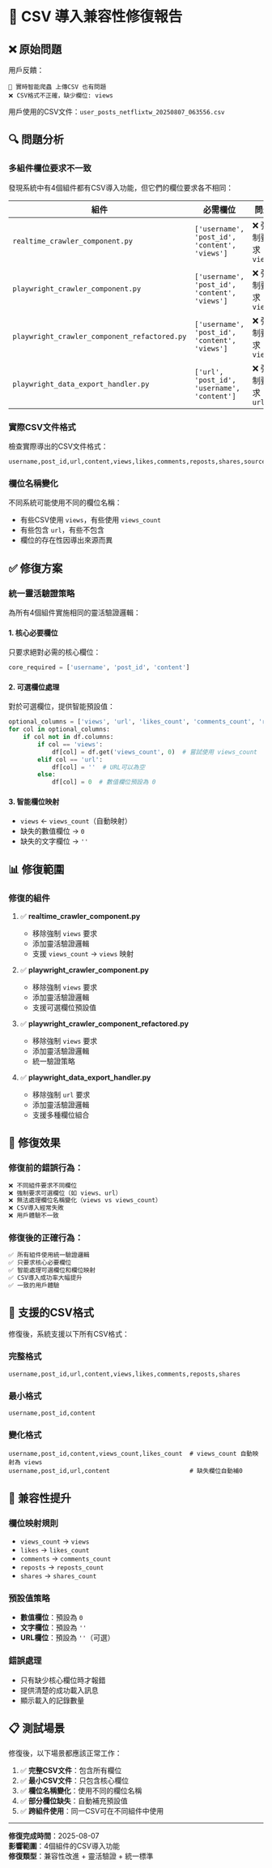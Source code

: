 # 🔧 CSV 導入兼容性修復報告

## ❌ **原始問題**

用戶反饋：
```
🚀 實時智能爬蟲 上傳CSV 也有問題
❌ CSV格式不正確，缺少欄位: views
```

用戶使用的CSV文件：`user_posts_netflixtw_20250807_063556.csv`

## 🔍 **問題分析**

### **多組件欄位要求不一致**
發現系統中有4個組件都有CSV導入功能，但它們的欄位要求各不相同：

| 組件 | 必需欄位 | 問題 |
|------|----------|------|
| `realtime_crawler_component.py` | `['username', 'post_id', 'content', 'views']` | ❌ 強制要求 `views` |
| `playwright_crawler_component.py` | `['username', 'post_id', 'content', 'views']` | ❌ 強制要求 `views` |
| `playwright_crawler_component_refactored.py` | `['username', 'post_id', 'content', 'views']` | ❌ 強制要求 `views` |
| `playwright_data_export_handler.py` | `['url', 'post_id', 'username', 'content']` | ❌ 強制要求 `url` |

### **實際CSV文件格式**
檢查實際導出的CSV文件格式：
```csv
username,post_id,url,content,views,likes,comments,reposts,shares,source,created_at,fetched_at
```

### **欄位名稱變化**
不同系統可能使用不同的欄位名稱：
- 有些CSV使用 `views`，有些使用 `views_count`
- 有些包含 `url`，有些不包含
- 欄位的存在性因導出來源而異

## ✅ **修復方案**

### **統一靈活驗證策略**
為所有4個組件實施相同的靈活驗證邏輯：

#### **1. 核心必要欄位**
只要求絕對必需的核心欄位：
```python
core_required = ['username', 'post_id', 'content']
```

#### **2. 可選欄位處理**
對於可選欄位，提供智能預設值：
```python
optional_columns = ['views', 'url', 'likes_count', 'comments_count', 'reposts_count', 'shares_count']
for col in optional_columns:
    if col not in df.columns:
        if col == 'views':
            df[col] = df.get('views_count', 0)  # 嘗試使用 views_count
        elif col == 'url':
            df[col] = ''  # URL可以為空
        else:
            df[col] = 0  # 數值欄位預設為 0
```

#### **3. 智能欄位映射**
- `views` ← `views_count`（自動映射）
- 缺失的數值欄位 → `0`
- 缺失的文字欄位 → `''`

## 📊 **修復範圍**

### **修復的組件**
1. ✅ **realtime_crawler_component.py**
   - 移除強制 `views` 要求
   - 添加靈活驗證邏輯
   - 支援 `views_count` → `views` 映射

2. ✅ **playwright_crawler_component.py**
   - 移除強制 `views` 要求
   - 添加靈活驗證邏輯
   - 支援可選欄位預設值

3. ✅ **playwright_crawler_component_refactored.py**
   - 移除強制 `views` 要求
   - 添加靈活驗證邏輯
   - 統一驗證策略

4. ✅ **playwright_data_export_handler.py**
   - 移除強制 `url` 要求
   - 添加靈活驗證邏輯
   - 支援多種欄位組合

## 🎯 **修復效果**

### **修復前的錯誤行為**：
```bash
❌ 不同組件要求不同欄位
❌ 強制要求可選欄位（如 views、url）
❌ 無法處理欄位名稱變化（views vs views_count）
❌ CSV導入經常失敗
❌ 用戶體驗不一致
```

### **修復後的正確行為**：
```bash
✅ 所有組件使用統一驗證邏輯
✅ 只要求核心必要欄位
✅ 智能處理可選欄位和欄位映射
✅ CSV導入成功率大幅提升
✅ 一致的用戶體驗
```

## 🔄 **支援的CSV格式**

修復後，系統支援以下所有CSV格式：

### **完整格式**
```csv
username,post_id,url,content,views,likes,comments,reposts,shares
```

### **最小格式**
```csv
username,post_id,content
```

### **變化格式**
```csv
username,post_id,content,views_count,likes_count  # views_count 自動映射為 views
username,post_id,url,content                      # 缺失欄位自動補0
```

## 🚀 **兼容性提升**

### **欄位映射規則**
- `views_count` → `views`
- `likes` → `likes_count`
- `comments` → `comments_count`
- `reposts` → `reposts_count`
- `shares` → `shares_count`

### **預設值策略**
- **數值欄位**：預設為 `0`
- **文字欄位**：預設為 `''`
- **URL欄位**：預設為 `''`（可選）

### **錯誤處理**
- 只有缺少核心欄位時才報錯
- 提供清楚的成功載入訊息
- 顯示載入的記錄數量

## 📋 **測試場景**

修復後，以下場景都應該正常工作：

1. ✅ **完整CSV文件**：包含所有欄位
2. ✅ **最小CSV文件**：只包含核心欄位
3. ✅ **欄位名稱變化**：使用不同的欄位名稱
4. ✅ **部分欄位缺失**：自動補充預設值
5. ✅ **跨組件使用**：同一CSV可在不同組件中使用

---

**修復完成時間**：2025-08-07  
**影響範圍**：4個組件的CSV導入功能  
**修復類型**：兼容性改進 + 靈活驗證 + 統一標準
